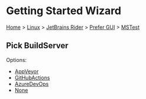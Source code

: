 <!--
GENERATED FILE - DO NOT EDIT
This file was generated by [MarkdownSnippets](https://github.com/SimonCropp/MarkdownSnippets).
Source File: /docs/mdsource/wiz/Linux_Rider_Gui_MSTest.source.md
To change this file edit the source file and then run MarkdownSnippets.
-->

# Getting Started Wizard

[Home](/docs/wiz/readme.md) > [Linux](Linux.md) > [JetBrains Rider](Linux_Rider.md) > [Prefer GUI](Linux_Rider_Gui.md) > [MSTest](Linux_Rider_Gui_MSTest.md)

## Pick BuildServer

Options:
 * [AppVeyor](Linux_Rider_Gui_MSTest_AppVeyor.md)
 * [GitHubActions](Linux_Rider_Gui_MSTest_GitHubActions.md)
 * [AzureDevOps](Linux_Rider_Gui_MSTest_AzureDevOps.md)
 * [None](Linux_Rider_Gui_MSTest_None.md)
